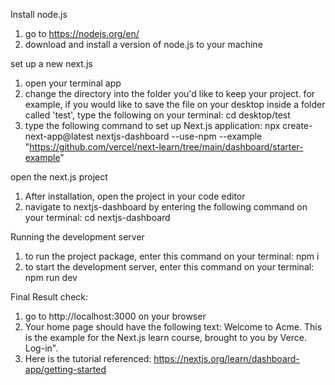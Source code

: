 Install node.js
1. go to https://nodejs.org/en/
2. download and install a version of node.js to your machine

set up a new next.js 
1. open your terminal app
2. change the directory into the folder you'd like to keep your project. for example, if you would like to save the file on your desktop inside a folder called 'test', type the following on your terminal:
   cd desktop/test
3. type the following command to set up Next.js application:
   npx create-next-app@latest nextjs-dashboard --use-npm --example "https://github.com/vercel/next-learn/tree/main/dashboard/starter-example"

open the next.js project
1. After installation, open the project in your code editor
2. navigate to nextjs-dashboard by entering the following command on your terminal:
     cd nextjs-dashboard

Running the development server
1. to run the project package, enter this command on your terminal: npm i
2. to start the development server, enter this command on your terminal: npm run dev

Final Result check:
1. go to http://localhost:3000 on your browser
2. Your home page should have the following text: Welcome to Acme. This is the example for the Next.js learn course, brought to you by Verce. Log-in".
3. Here is the tutorial referenced: https://nextjs.org/learn/dashboard-app/getting-started 
